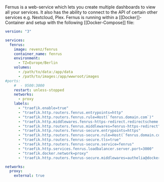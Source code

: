 Fernus is a web-service which lets you create multiple dashboards to view all your services. It also has the ability to connect to the API of certain other services e.g. Nextcloud, Plex.
Fernus is running within a [[Docker]]-Container and setup with the following [[Docker-Compose]] file:
```yml
version: "3"

services:
  fenrus:
    image: revenz/fenrus
    container_name: fenrus
    environment:
      - TZ=Europe/Berlin
    volumes:
      - /path/to/data:/app/data
      - /path/to/images:/app/wwwroot/images
#ports:
    #  - 9500:3000
    restart: unless-stopped
    networks:
      - proxy
    labels:
      - "traefik.enable=true"
      - "traefik.http.routers.fenrus.entrypoints=http"
      - "traefik.http.routers.fenrus.rule=Host(`fenrus.domain.com`)"
      - "traefik.http.middlewares.fenrus-https-redirect.redirectscheme.scheme=https"
      - "traefik.http.routers.fenrus.middlewares=fenrus-https-redirect"
      - "traefik.http.routers.fenrus-secure.entrypoints=https"
      - "traefik.http.routers.fenrus-secure.rule=Host(`fenrus.domain.com`)"
      - "traefik.http.routers.fenrus-secure.tls=true"
      - "traefik.http.routers.fenrus-secure.service=fenrus"
      - "traefik.http.services.fenrus.loadbalancer.server.port=3000"
      - "traefik.docker.network=proxy"
      - 'traefik.http.routers.fenrus-secure.middlewares=authelia@docker'

networks:
  proxy:
    external: true
```